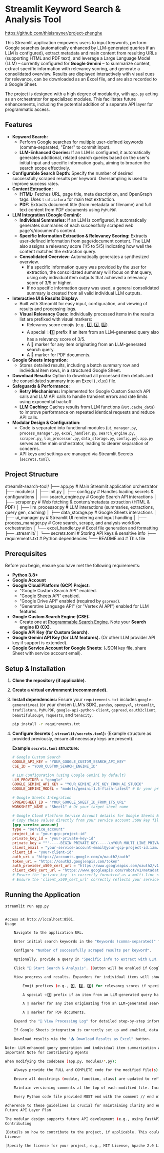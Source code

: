       
# Streamlit Keyword Search & Analysis Tool

https://github.com/thisisrayner/project-zhenghe

This Streamlit application empowers users to input keywords, perform Google searches (automatically enhanced by LLM-generated queries if an LLM is configured), extract metadata and main content from resulting URLs (supporting HTML and PDF text), and leverage a Large Language Model (LLM) – currently configured for **Google Gemini** – to summarize content, extract specific information with relevancy scoring, and generate a consolidated overview. Results are displayed interactively with visual cues for relevance, can be downloaded as an Excel file, and are also recorded to a Google Sheet.

The project is designed with a high degree of modularity, with `app.py` acting as an orchestrator for specialized modules. This facilitates future enhancements, including the potential addition of a separate API layer for programmatic access.

## Features

*   **Keyword Search:**
    *   Perform Google searches for multiple user-defined keywords (comma-separated, "Enter" to commit input).
    *   **LLM-Enhanced Queries:** If an LLM is configured, it automatically generates additional, related search queries based on the user's initial input and specific information goals, aiming to broaden the search scope effectively.
*   **Configurable Search Depth:** Specify the number of desired successfully scraped results per keyword. Oversampling is used to improve success rates.
*   **Content Extraction:**
    *   **HTML:** Fetches URL, page title, meta description, and OpenGraph tags. Uses `trafilatura` for main text extraction.
    *   **PDF:** Extracts document title (from metadata or filename) and full text content from PDF documents using `PyMuPDF`.
*   **LLM Integration (Google Gemini):**
    *   **Individual Summaries:** If an LLM is configured, it automatically generates summaries of each successfully scraped web page's/document's content.
    *   **Specific Information Extraction & Relevancy Scoring:** Extracts user-defined information from page/document content. The LLM also assigns a relevancy score (1/5 to 5/5) indicating how well the content matches the extraction query.
    *   **Consolidated Overview:** Automatically generates a synthesized overview.
        *   If a specific information query was provided by the user for extraction, the consolidated summary will focus on that query, using only individual item outputs that achieved a relevancy score of 3/5 or higher.
        *   If no specific information query was used, a general consolidated summary is created from all valid individual LLM outputs.
*   **Interactive UI & Results Display:**
    *   Built with Streamlit for easy input, configuration, and viewing of results and processing logs.
    *   **Visual Relevancy Cues:** Individually processed items in the results list are prefixed with visual markers:
        *   Relevancy score emojis (e.g., 5️⃣, 4️⃣, 3️⃣).
        *   A special ✨3️⃣ prefix if an item from an LLM-generated query also has a relevancy score of 3/5.
        *   A 🤖 marker for any item originating from an LLM-generated search query.
        *   A 📄 marker for PDF documents.
*   **Google Sheets Integration:**
    *   Stores detailed results, including a batch summary row and individual item rows, in a structured Google Sheet.
*   **Download Results:** Option to download all processed item details and the consolidated summary into an Excel (`.xlsx`) file.
*   **Safeguards & Performance:**
    *   **Retry Mechanisms:** Implemented for Google Custom Search API calls and LLM API calls to handle transient errors and rate limits using exponential backoff.
    *   **LLM Caching:** Caches results from LLM functions (`@st.cache_data`) to improve performance on repeated identical requests and reduce API calls.
*   **Modular Design & Configuration:**
    *   Code is separated into functional modules (`ui_manager.py`, `process_manager.py`, `excel_handler.py`, `search_engine.py`, `scraper.py`, `llm_processor.py`, `data_storage.py`, `config.py`). `app.py` serves as the main orchestrator, leading to clearer separation of concerns.
    *   API keys and settings are managed via Streamlit Secrets (`secrets.toml`).

## Project Structure


streamlit-search-tool/
├── app.py # Main Streamlit application orchestrator
├── modules/
│ ├── init.py
│ ├── config.py # Handles loading secrets & configurations
│ ├── search_engine.py # Google Search API interactions
│ ├── scraper.py # Web fetching & content/metadata extraction (HTML & PDF)
│ ├── llm_processor.py # LLM interactions (summaries, extractions, query gen, caching)
│ ├── data_storage.py # Google Sheets interactions
│ ├── ui_manager.py # Streamlit UI rendering and input handling
│ ├── process_manager.py # Core search, scrape, and analysis workflow orchestration
│ └── excel_handler.py # Excel file generation and formatting
├── .streamlit/
│ └── secrets.toml # Storing API keys & sensitive info
├── requirements.txt # Python dependencies
└── README.md # This file

      
## Prerequisites

Before you begin, ensure you have met the following requirements:

*   **Python 3.8+**
*   **Google Account**
*   **Google Cloud Platform (GCP) Project:**
    *   "Google Custom Search API" enabled.
    *   "Google Sheets API" enabled.
    *   "Google Drive API" enabled (required by `gspread`).
    *   "Generative Language API" (or "Vertex AI API") enabled for LLM features.
*   **Google Custom Search Engine (CSE):**
    *   Create one at [Programmable Search Engine](https://programmablesearchengine.google.com/). Note your **Search engine ID (CX)**.
*   **Google API Key (for Custom Search).**
*   **Google Gemini API Key (for LLM features).** (Or other LLM provider API key if support is extended).
*   **Google Service Account for Google Sheets:** (JSON key file, share Sheet with service account email).

## Setup & Installation

1.  **Clone the repository (if applicable).**
2.  **Create a virtual environment (recommended).**
3.  **Install dependencies:**
    Ensure your `requirements.txt` includes `google-generativeai` (or your chosen LLM's SDK), `pandas`, `openpyxl`, `streamlit`, `trafilatura`, `PyMuPDF`, `google-api-python-client`, `gspread`, `oauth2client`, `beautifulsoup4`, `requests`, and `tenacity`.
    ```bash
    pip install -r requirements.txt
    ```
4.  **Configure Secrets (`.streamlit/secrets.toml`):**
    (Example structure as provided previously, ensure all necessary keys are present).

    **Example `secrets.toml` structure:**
    ```toml
    # Google Custom Search
    GOOGLE_API_KEY = "YOUR_GOOGLE_CUSTOM_SEARCH_API_KEY"
    CSE_ID = "YOUR_CUSTOM_SEARCH_ENGINE_ID"

    # LLM Configuration (using Google Gemini by default)
    LLM_PROVIDER = "google"
    GOOGLE_GEMINI_API_KEY = "YOUR_GEMINI_API_KEY_FROM_AI_STUDIO"
    GOOGLE_GEMINI_MODEL = "models/gemini-1.5-flash-latest" # Or your preferred compatible model

    # Google Sheets Integration
    SPREADSHEET_ID = "YOUR_GOOGLE_SHEET_ID_FROM_ITS_URL"
    WORKSHEET_NAME = "Sheet1" # Or your target sheet name

    # Google Cloud Platform Service Account details for Google Sheets & Drive API
    # Copy these values directly from your service account JSON key file
    [gcp_service_account]
    type = "service_account"
    project_id = "your-gcp-project-id"
    private_key_id = "your-private-key-id"
    private_key = """-----BEGIN PRIVATE KEY-----\nYOUR_MULTI_LINE_PRIVATE_KEY_CONTENT_HERE\n-----END PRIVATE KEY-----\n"""
    client_email = "your-service-account-email@your-gcp-project-id.iam.gserviceaccount.com"
    client_id = "your-client-id"
    auth_uri = "https://accounts.google.com/o/oauth2/auth"
    token_uri = "https://oauth2.googleapis.com/token"
    auth_provider_x509_cert_url = "https://www.googleapis.com/oauth2/v1/certs"
    client_x509_cert_url = "https://www.googleapis.com/robot/v1/metadata/x509/your-service-account-email%40your-gcp-project-id.iam.gserviceaccount.com"
    # Ensure the 'private_key' is correctly formatted as a multi-line string in TOML.
    # Ensure the 'client_x509_cert_url' correctly reflects your service account email.
    ```

## Running the Application

```bash
streamlit run app.py


Access at http://localhost:8501.
Usage

    Navigate to the application URL.

    Enter initial search keywords in the "Keywords (comma-separated)" field. Press Enter after each keyword or after pasting a comma-separated list.

    Configure "Number of successfully scraped results per keyword".

    Optionally, provide a query in "Specific info to extract with LLM...". This influences relevancy scoring, the context for LLM-generated search queries, and the focus of the consolidated summary. (If left blank, general summaries will be generated, and the consolidated overview will be broader).

    Click "🚀 Start Search & Analysis". (Button will be enabled if Google Sheets is correctly configured and connected, or if GSheets integration is not fully configured in secrets - in which case it will run without GSheet writing).

    View progress and results. Expanders for individual items will show:

        Emoji prefixes (e.g., 5️⃣, 4️⃣, 3️⃣) for relevancy scores if specific info was extracted.

        A special ✨3️⃣ prefix if an item from an LLM-generated query has a relevancy score of 3/5.

        A 🤖 marker for any item originating from an LLM-generated search query.

        A 📄 marker for PDF documents.

    Expand the "📜 View Processing Log" for detailed step-by-step information.

    If Google Sheets integration is correctly set up and enabled, data will be automatically written to the specified sheet.

    Download results via the "📥 Download Results as Excel" button.

Note: LLM-enhanced query generation and individual item summarization are automatic features that run if a valid LLM API key is provided in the secrets.toml file. They are not separate toggles in the UI.
Important Note for Contributing Agents

When modifying the codebase (app.py, modules/*.py):

    Always provide the FULL and COMPLETE code for the modified file(s). Do not provide only snippets or omit sections like docstrings or existing function implementations unless explicitly asked to do so for brevity in a specific, isolated discussion. The primary user will be copy-pasting the entire file content.

    Ensure all docstrings (module, function, class) are updated to reflect any changes in parameters, behavior, or new functionalities.

    Maintain versioning comments at the top of each modified file. Increment the version appropriately (e.g., v3.0.0 to v3.0.1) and briefly note the key change in the version comment.

    Every Python code file provided MUST end with the comment // end of [filename] as the absolute last line. For example, app.py should end with // end of app.py.

Adherence to these guidelines is crucial for maintaining clarity and ensuring the primary user can integrate changes smoothly.
Future API Layer Plan

The modular design supports future API development (e.g., using FastAPI or Flask) for programmatic access and integration with other tools. This could involve creating endpoints that accept keywords and parameters, returning structured JSON results.
Contributing

[Details on how to contribute to the project, if applicable. This could include coding standards, branch strategy, pull request process, etc.]
License

[Specify the license for your project, e.g., MIT License, Apache 2.0 License.]
